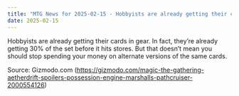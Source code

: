 ```yaml
---
title: "MTG News for 2025-02-15 - Hobbyists are already getting their cards in gear"
date: 2025-02-15
---
```


Hobbyists are already getting their cards in gear. In fact, they’re already getting 30% of the set before it hits stores. But that doesn’t mean you should stop spending your money on alternate versions of the same cards.

Source: Gizmodo.com (https://gizmodo.com/magic-the-gathering-aetherdrift-spoilers-possession-engine-marshalls-pathcruiser-2000554126)
